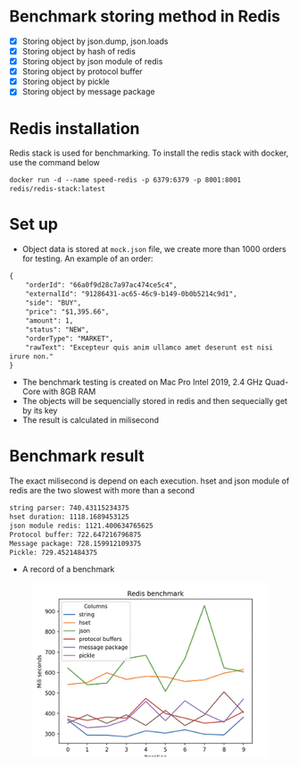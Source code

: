 # Benchmark storing method in Redis
- [x] Storing object by json.dump, json.loads
- [x] Storing object by hash of redis
- [x] Storing object by json module of redis
- [x] Storing object by protocol buffer
- [x] Storing object by pickle
- [x] Storing object by message package  
# Redis installation
Redis stack is used for benchmarking. To install the redis stack with docker, use the command below
```
docker run -d --name speed-redis -p 6379:6379 -p 8001:8001 redis/redis-stack:latest
```
# Set up
- Object data is stored at ```mock.json``` file, we create more than 1000 orders for testing. An example of an order:
```
{
    "orderId": "66a0f9d28c7a97ac474ce5c4",
    "externalId": "91286431-ac65-46c9-b149-0b0b5214c9d1",
    "side": "BUY",
    "price": "$1,395.66",
    "amount": 1,
    "status": "NEW",
    "orderType": "MARKET",
    "rawText": "Excepteur quis anim ullamco amet deserunt est nisi irure non."
}
```

- The benchmark testing is created on Mac Pro Intel 2019, 2.4 GHz Quad-Core with 8GB RAM
- The objects will be sequencially stored in redis and then sequecially get by its key
- The result is calculated in milisecond
# Benchmark result
The exact milisecond is depend on each execution. hset and json module of redis are the two slowest with more than a second
```
string parser: 740.43115234375
hset duration: 1118.1689453125
json module redis: 1121.400634765625
Protocol buffer: 722.647216796875
Message package: 728.159912109375
Pickle: 729.4521484375
```
- A record of a benchmark
<center>
<figure>
    <img src="benchmark.png" width=500
         alt="Albuquerque, New Mexico">
</figure>
<center>